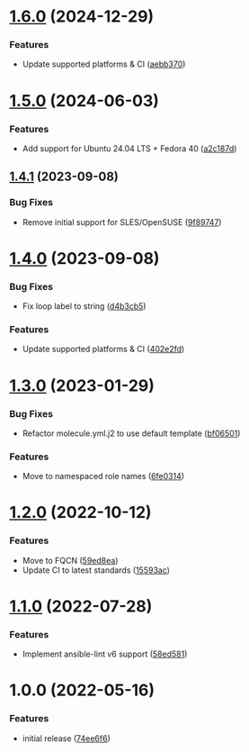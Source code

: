 # [1.6.0](https://github.com/de-it-krachten/ansible-role-keepalived/compare/v1.5.0...v1.6.0) (2024-12-29)


### Features

* Update supported platforms & CI ([aebb370](https://github.com/de-it-krachten/ansible-role-keepalived/commit/aebb3703d7773f863170f4ca628e7070f24ba9a4))

# [1.5.0](https://github.com/de-it-krachten/ansible-role-keepalived/compare/v1.4.1...v1.5.0) (2024-06-03)


### Features

* Add support for Ubuntu 24.04 LTS + Fedora 40 ([a2c187d](https://github.com/de-it-krachten/ansible-role-keepalived/commit/a2c187df9233c28c0c1a01448e0a10224ba7467b))

## [1.4.1](https://github.com/de-it-krachten/ansible-role-keepalived/compare/v1.4.0...v1.4.1) (2023-09-08)


### Bug Fixes

* Remove initial support for SLES/OpenSUSE ([9f89747](https://github.com/de-it-krachten/ansible-role-keepalived/commit/9f897471f9bcc6fdcc78e3e2e889969f40a758fc))

# [1.4.0](https://github.com/de-it-krachten/ansible-role-keepalived/compare/v1.3.0...v1.4.0) (2023-09-08)


### Bug Fixes

* Fix loop label to string ([d4b3cb5](https://github.com/de-it-krachten/ansible-role-keepalived/commit/d4b3cb50e3f252fed6db8f62e96cef3fedc8759e))


### Features

* Update supported platforms & CI ([402e2fd](https://github.com/de-it-krachten/ansible-role-keepalived/commit/402e2fd287a38e269773db20b4b9fbb118358b27))

# [1.3.0](https://github.com/de-it-krachten/ansible-role-keepalived/compare/v1.2.0...v1.3.0) (2023-01-29)


### Bug Fixes

* Refactor molecule.yml.j2 to use default template ([bf06501](https://github.com/de-it-krachten/ansible-role-keepalived/commit/bf06501d11162bc5e8108ed67ddcf639f3d0015b))


### Features

* Move to namespaced role names ([6fe0314](https://github.com/de-it-krachten/ansible-role-keepalived/commit/6fe0314d014abc216635d6f083332c34f2101b20))

# [1.2.0](https://github.com/de-it-krachten/ansible-role-keepalived/compare/v1.1.0...v1.2.0) (2022-10-12)


### Features

* Move to FQCN ([59ed8ea](https://github.com/de-it-krachten/ansible-role-keepalived/commit/59ed8ea91968d02ed27c41c6840b9e665dfa587a))
* Update CI to latest standards ([15593ac](https://github.com/de-it-krachten/ansible-role-keepalived/commit/15593ac39979df8dab9a03cd652dd3df5338325b))

# [1.1.0](https://github.com/de-it-krachten/ansible-role-keepalived/compare/v1.0.0...v1.1.0) (2022-07-28)


### Features

* Implement ansible-lint v6 support ([58ed581](https://github.com/de-it-krachten/ansible-role-keepalived/commit/58ed5819dadca5f0c3b072eb947baf2f5b9937e1))

# 1.0.0 (2022-05-16)


### Features

* initial release ([74ee6f6](https://github.com/de-it-krachten/ansible-role-keepalived/commit/74ee6f6ffcfed05245f22b94c02d8e9c3b439e61))
